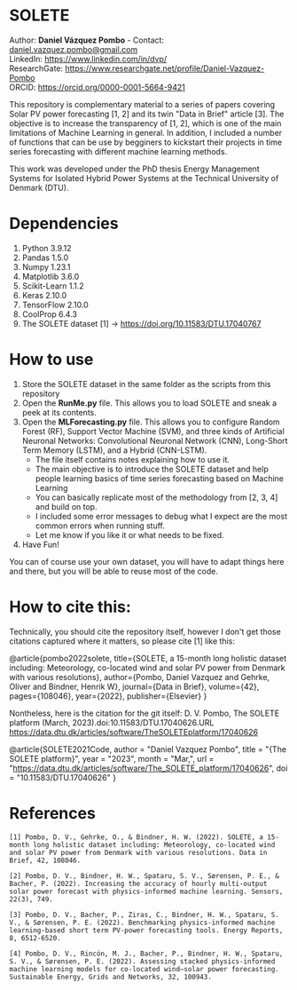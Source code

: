 # SOLETE
Author: **Daniel Vázquez Pombo** - Contact: daniel.vazquez.pombo@gmail.com<br/>
LinkedIn: https://www.linkedin.com/in/dvp/<br/>
ResearchGate: https://www.researchgate.net/profile/Daniel-Vazquez-Pombo   
ORCID: https://orcid.org/0000-0001-5664-9421

This repository is complementary material to a series of papers covering Solar PV power forecasting [1, 2] and its twin "Data in Brief" article [3]. The objective is to increase the transparency of [1, 2], which is one of the main limitations of Machine Learning in general.
In addition, I included a number of functions that can be use by begginers to kickstart their projects in time series forecasting with different machine learning methods.

This work was developed under the PhD thesis Energy Management Systems for Isolated Hybrid Power Systems at the Technical University of Denmark (DTU).

# Dependencies
1. Python 3.9.12 
2. Pandas 1.5.0 
3. Numpy 1.23.1
4. Matplotlib 3.6.0
5. Scikit-Learn 1.1.2 
6. Keras 2.10.0
7. TensorFlow 2.10.0
8. CoolProp 6.4.3   
9. The SOLETE dataset [1] -> https://doi.org/10.11583/DTU.17040767 

# How to use
1. Store the SOLETE dataset in the same folder as the scripts from this repository 
2. Open the **RunMe.py** file. This allows you to load SOLETE and sneak a peek at its contents.
3. Open the  **MLForecasting.py** file. This allows you to configure Random Forest (RF), Support Vector Machine (SVM), and three kinds of Artificial Neuronal Networks: Convolutional Neuronal Network (CNN), Long-Short Term Memory (LSTM), and a Hybrid (CNN-LSTM).
   - The file itself contains notes explaining how to use it.
   - The main objective is to introduce the SOLETE dataset and help people learning basics of time series forecasting based on Machine Learning
   - You can basically replicate most of the methodology from [2, 3, 4] and build on top.
   - I included some error messages to debug what I expect are the most common errors when running stuff.
   - Let me know if you like it or what needs to be fixed.
4. Have Fun!

You can of course use your own dataset, you will have to adapt things here and there, but you will be able to reuse most of the code.

# How to cite this:
Technically, you should cite the repository itself, however I don't get those citations captured where it matters, so please cite [1] like this:

@article{pombo2022solete,
  title={SOLETE, a 15-month long holistic dataset including: Meteorology, co-located wind and solar PV power from Denmark with various resolutions},
  author={Pombo, Daniel Vazquez and Gehrke, Oliver and Bindner, Henrik W},
  journal={Data in Brief},
  volume={42},
  pages={108046},
  year={2022},
  publisher={Elsevier}
}


Nontheless, here is the citation for the git itself:
D. V. Pombo, The SOLETE platform (March, 2023).doi:10.11583/DTU.17040626.URL https://data.dtu.dk/articles/software/TheSOLETEplatform/17040626

@article{SOLETE2021Code,
author = "Daniel Vazquez Pombo",
title = "{The SOLETE platform}",
year = "2023",
month = "Mar,",
url = "https://data.dtu.dk/articles/software/The_SOLETE_platform/17040626",
doi = "10.11583/DTU.17040626"
} 




# References
    [1] Pombo, D. V., Gehrke, O., & Bindner, H. W. (2022). SOLETE, a 15-month long holistic dataset including: Meteorology, co-located wind and solar PV power from Denmark with various resolutions. Data in Brief, 42, 108046.
        
    [2] Pombo, D. V., Bindner, H. W., Spataru, S. V., Sørensen, P. E., & Bacher, P. (2022). Increasing the accuracy of hourly multi-output solar power forecast with physics-informed machine learning. Sensors, 22(3), 749.
    
    [3] Pombo, D. V., Bacher, P., Ziras, C., Bindner, H. W., Spataru, S. V., & Sørensen, P. E. (2022). Benchmarking physics-informed machine learning-based short term PV-power forecasting tools. Energy Reports, 8, 6512-6520.
    
    [4] Pombo, D. V., Rincón, M. J., Bacher, P., Bindner, H. W., Spataru, S. V., & Sørensen, P. E. (2022). Assessing stacked physics-informed machine learning models for co-located wind–solar power forecasting. Sustainable Energy, Grids and Networks, 32, 100943.


